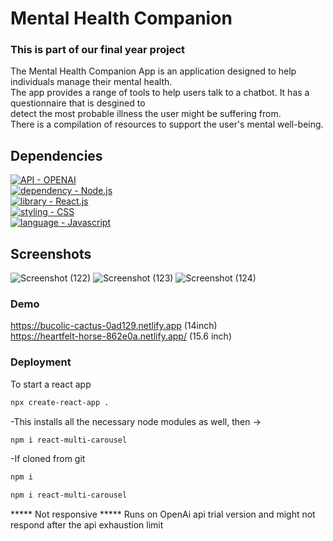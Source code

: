 # Mental Health Companion
### This is part of our final year project
The Mental Health Companion App is an application designed to help individuals manage their mental health.<br>
The app provides a range of tools to help users talk to a chatbot. It has a questionnaire that is desgined to <br>
detect the most probable illness the user might be suffering from.<br>
There is a compilation of resources to support the user's mental well-being.
## Dependencies
[![API - OPENAI](https://img.shields.io/badge/Node.js-%235174EA?style=for-the-badge&logo=nodedotjs&logoColor=white)](https://nodejs.org/en/)<br>
[![dependency - Node.js](https://img.shields.io/badge/openai-%23EA5178?style=for-the-badge&logo=OPENAI-API&logoColor=white)](//beta.openai.com/overview)<br>
[![library - React.js](https://img.shields.io/badge/React-20232A?style=for-the-badge&logo=react&logoColor=61DAFB)](https://reactjs.org/) <br>
[![styling - CSS](https://img.shields.io/badge/CSS3-%23D8F32E?style=for-the-badge&logo=css3&logoColor=white)](https://web.dev/learn/css/)<br>
[![language - Javascript](https://img.shields.io/badge/JavaScript-323330?style=for-the-badge&logo=javascript&logoColor=F7DF1E)](https://www.javascript.com/)<br>
## Screenshots
![Screenshot (122)](https://github.com/shortlisted159/BTP/assets/64829176/9703ad30-17bf-4036-88f7-566ebc8d1747)
![Screenshot (123)](https://github.com/shortlisted159/BTP/assets/64829176/cb9262e1-7552-4384-b54f-be9a571e3c11)
![Screenshot (124)](https://github.com/shortlisted159/BTP/assets/64829176/9a186e79-0b67-40a3-8f28-cdf6551e6542)
### Demo
https://bucolic-cactus-0ad129.netlify.app (14inch) <br>
https://heartfelt-horse-862e0a.netlify.app/ (15.6 inch)
### Deployment
To start a react app
```bash
npx create-react-app .
```
-This installs all the necessary node modules as well, then ->
```bash
npm i react-multi-carousel
```
-If cloned from git
```bash
npm i
```
```bash
npm i react-multi-carousel
```
***** Not responsive
***** Runs on OpenAi api trial version and might not respond after the api exhaustion limit
